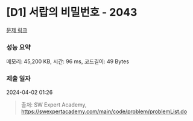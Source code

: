 # [D1] 서랍의 비밀번호 - 2043 

[문제 링크](https://swexpertacademy.com/main/code/problem/problemDetail.do?contestProbId=AV5QJ_8KAx8DFAUq) 

### 성능 요약

메모리: 45,200 KB, 시간: 96 ms, 코드길이: 49 Bytes

### 제출 일자

2024-04-02 01:26



> 출처: SW Expert Academy, https://swexpertacademy.com/main/code/problem/problemList.do